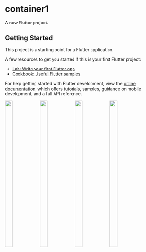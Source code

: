 # container1

A new Flutter project.

## Getting Started

This project is a starting point for a Flutter application.

A few resources to get you started if this is your first Flutter project:

- [Lab: Write your first Flutter app](https://docs.flutter.dev/get-started/codelab)
- [Cookbook: Useful Flutter samples](https://docs.flutter.dev/cookbook)

For help getting started with Flutter development, view the
[online documentation](https://docs.flutter.dev/), which offers tutorials,
samples, guidance on mobile development, and a full API reference.
<p>
  <img src="https://github.com/Drashtipatel296/container1/assets/143180636/8cf90937-a04b-44da-b7aa-7cc3bfa45ae6" height=35% width=22%>
  <img src="https://github.com/Drashtipatel296/container1/assets/143180636/bd26dc57-7c3b-4bfb-b36c-59f79cf7309e" height=35% width=22%>
  <img src="https://github.com/Drashtipatel296/container1/assets/143180636/5280f122-eedb-431d-b928-b3b99d6bc7f7" height=35% width=22%>
  <img src="https://github.com/Drashtipatel296/container1/assets/143180636/57092b7a-90f2-4686-bf3d-05384055179c" height=35% width=22%>
</p>



